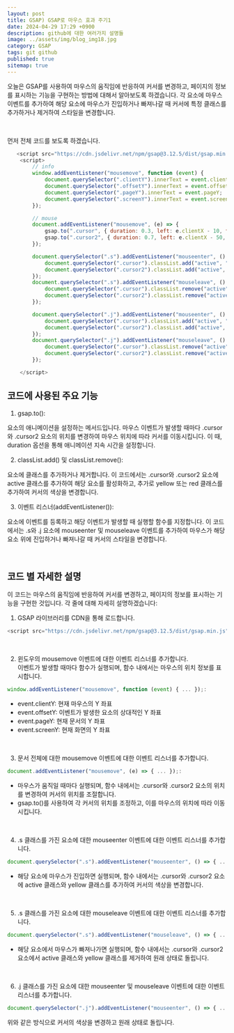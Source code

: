 ```yaml
---
layout: post
title: GSAP) GSAP로 마우스 효과 주기1
date: 2024-04-29 17:29 +0900
description: github에 대한 여러가지 설명들
image: ../assets/img/blog_img18.jpg
category: GSAP
tags: git github
published: true
sitemap: true
---
```

오늘은 GSAP를 사용하여 마우스의 움직임에 반응하여 커서를 변경하고, 페이지의 정보를 표시하는 기능을 구현하는 방법에 대해서 알아보도록 하겠습니다. 각 요소에 마우스 이벤트를 추가하여 해당 요소에 마우스가 진입하거나 빠져나갈 때 커서에 특정 클래스를 추가하거나 제거하여 스타일을 변경합니다.

<br>

먼저 전체 코드를 보도록 하겠습니다.

````javascript
   <script src="https://cdn.jsdelivr.net/npm/gsap@3.12.5/dist/gsap.min.js"></script>
    <script>
        // info
        window.addEventListener("mousemove", function (event) {
            document.querySelector(".clientY").innerText = event.clientY;
            document.querySelector(".offsetY").innerText = event.offsetY;
            document.querySelector(".pageY").innerText = event.pageY;
            document.querySelector(".screenY").innerText = event.screenY;
        });

        // mouse
        document.addEventListener("mousemove", (e) => {
            gsap.to(".cursor", { duration: 0.3, left: e.clientX - 10, top: e.clientY - 10 })
            gsap.to(".cursor2", { duration: 0.7, left: e.clientX - 50, top: e.clientY - 50 })
        });

        document.querySelector(".s").addEventListener("mouseenter", () => {
            document.querySelector(".cursor").classList.add("active", "yellow");
            document.querySelector(".cursor2").classList.add("active", "yellow");
        });
        document.querySelector(".s").addEventListener("mouseleave", () => {
            document.querySelector(".cursor").classList.remove("active", "yellow");
            document.querySelector(".cursor2").classList.remove("active", "yellow");
        });

        document.querySelector(".j").addEventListener("mouseenter", () => {
            document.querySelector(".cursor").classList.add("active", "red");
            document.querySelector(".cursor2").classList.add("active", "red");
        });
        document.querySelector(".j").addEventListener("mouseleave", () => {
            document.querySelector(".cursor").classList.remove("active", "red");
            document.querySelector(".cursor2").classList.remove("active", "red");
        });

    </script>
```` 

## 코드에 사용된 주요 기능
1. gsap.to():    

요소의 애니메이션을 설정하는 메서드입니다. 마우스 이벤트가 발생할 때마다 .cursor와 .cursor2 요소의 위치를 변경하여 마우스 위치에 따라 커서를 이동시킵니다. 이 때, duration 옵션을 통해 애니메이션 지속 시간을 설정합니다.

2. classList.add() 및 classList.remove():    

요소에 클래스를 추가하거나 제거합니다. 이 코드에서는 .cursor와 .cursor2 요소에 active 클래스를 추가하여 해당 요소를 활성화하고, 추가로 yellow 또는 red 클래스를 추가하여 커서의 색상을 변경합니다.

3. 이벤트 리스너(addEventListener()):    

요소에 이벤트를 등록하고 해당 이벤트가 발생할 때 실행할 함수를 지정합니다. 이 코드에서는 .s와 .j 요소에 mouseenter 및 mouseleave 이벤트를 추가하여 마우스가 해당 요소 위에 진입하거나 빠져나갈 때 커서의 스타일을 변경합니다.

<br>

## 코드 별 자세한 설명
이 코드는 마우스의 움직임에 반응하여 커서를 변경하고, 페이지의 정보를 표시하는 기능을 구현한 것입니다. 각 줄에 대해 자세히 설명하겠습니다:
<br>

1. GSAP 라이브러리를 CDN을 통해 로드합니다.
````javascript
<script src="https://cdn.jsdelivr.net/npm/gsap@3.12.5/dist/gsap.min.js"></script>:
````

<br>

2. 윈도우의 mousemove 이벤트에 대한 이벤트 리스너를 추가합니다.   
이벤트가 발생할 때마다 함수가 실행되며, 함수 내에서는 마우스의 위치 정보를 표시합니다.   
````javascript
window.addEventListener("mousemove", function (event) { ... });:
````
- event.clientY: 현재 마우스의 Y 좌표
- event.offsetY: 이벤트가 발생한 요소의 상대적인 Y 좌표
- event.pageY: 현재 문서의 Y 좌표
- event.screenY: 현재 화면의 Y 좌표

<br>

3. 문서 전체에 대한 mousemove 이벤트에 대한 이벤트 리스너를 추가합니다.
````javascript
document.addEventListener("mousemove", (e) => { ... });:
````
- 마우스가 움직일 때마다 실행되며, 함수 내에서는 .cursor와 .cursor2 요소의 위치를 변경하여 커서의 위치를 조절합니다.
- gsap.to()를 사용하여 각 커서의 위치를 조정하고, 이를 마우스의 위치에 따라 이동시킵니다.

<br>

4. .s 클래스를 가진 요소에 대한 mouseenter 이벤트에 대한 이벤트 리스너를 추가합니다.
````javascript
document.querySelector(".s").addEventListener("mouseenter", () => { ... });:
````
- 해당 요소에 마우스가 진입하면 실행되며, 함수 내에서는 .cursor와 .cursor2 요소에 active 클래스와 yellow 클래스를 추가하여 커서의 색상을 변경합니다.

<br>

5. .s 클래스를 가진 요소에 대한 mouseleave 이벤트에 대한 이벤트 리스너를 추가합니다.
````javascript
document.querySelector(".s").addEventListener("mouseleave", () => { ... });:
````
- 해당 요소에서 마우스가 빠져나가면 실행되며, 함수 내에서는 .cursor와 .cursor2 요소에서 active 클래스와 yellow 클래스를 제거하여 원래 상태로 돌립니다.

<br>

6. .j 클래스를 가진 요소에 대한 mouseenter 및 mouseleave 이벤트에 대한 이벤트 리스너를 추가합니다.
````javascript
document.querySelector(".j").addEventListener("mouseenter", () => { ... }); 및 document.querySelector(".j").addEventListener("mouseleave", () => { ... });:
````
위와 같은 방식으로 커서의 색상을 변경하고 원래 상태로 돌립니다.


